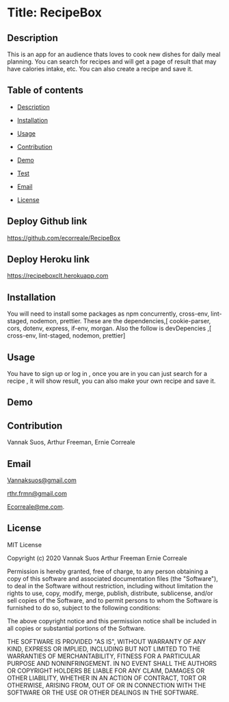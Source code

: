 # Title: RecipeBox

## Description

This is an app for an audience thats loves to cook new dishes for daily meal planning. You can search for recipes and will get a page of result that may have calories intake, etc. You can also create a recipe and save it.

## Table of contents

* [Description](#description)

* [Installation](#installation)

* [Usage](#usage)

* [Contribution](#contribution)

* [Demo](#demo)

* [Test](#test)

* [Email](#email)

* [License](#license)

## Deploy Github link

https://github.com/ecorreale/RecipeBox

## Deploy Heroku link

https://recipeboxclt.herokuapp.com

## Installation

You will need to install some packages as npm concurrently, cross-env, lint-staged, nodemon, prettier. These are the dependencies,[ cookie-parser, cors, dotenv, express, if-env, morgan. Also the follow is devDepencies ,[ cross-env, lint-staged, nodemon, prettier]

## Usage

You have to sign up or log in , once you are in you can just search for a recipe , it will show result, you can also make your own recipe and save it.

## Demo

## Contribution

Vannak Suos, Arthur Freeman, Ernie Correale


## Email

Vannaksuos@gmail.com

rthr.frmn@gmail.com

Ecorreale@me.com.

## License

MIT License

Copyright (c) 2020 Vannak Suos Arthur Freeman  Ernie Correale

Permission is hereby granted, free of charge, to any person obtaining a copy of this software and associated documentation files (the "Software"), to deal in the Software without restriction, including without limitation the rights to use, copy, modify, merge, publish, distribute, sublicense, and/or sell copies of the Software, and to permit persons to whom the Software is furnished to do so, subject to the following conditions:

The above copyright notice and this permission notice shall be included in all copies or substantial portions of the Software.

THE SOFTWARE IS PROVIDED "AS IS", WITHOUT WARRANTY OF ANY KIND, EXPRESS OR IMPLIED, INCLUDING BUT NOT LIMITED TO THE WARRANTIES OF MERCHANTABILITY, FITNESS FOR A PARTICULAR PURPOSE AND NONINFRINGEMENT. IN NO EVENT SHALL THE AUTHORS OR COPYRIGHT HOLDERS BE LIABLE FOR ANY CLAIM, DAMAGES OR OTHER LIABILITY, WHETHER IN AN ACTION OF CONTRACT, TORT OR OTHERWISE, ARISING FROM, OUT OF OR IN CONNECTION WITH THE SOFTWARE OR THE USE OR OTHER DEALINGS IN THE SOFTWARE.
